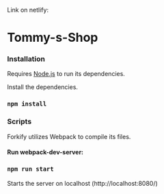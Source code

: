 Link on netlify: 

# Tommy-s-Shop

### Installation

Requires [Node.js](https://nodejs.org/) to run its dependencies.

Install the dependencies.

### `npm install`



### Scripts

Forkify utilizes Webpack to compile its files.

#### Run webpack-dev-server:

### `npm run start`

Starts the server on localhost (http://localhost:8080/)





